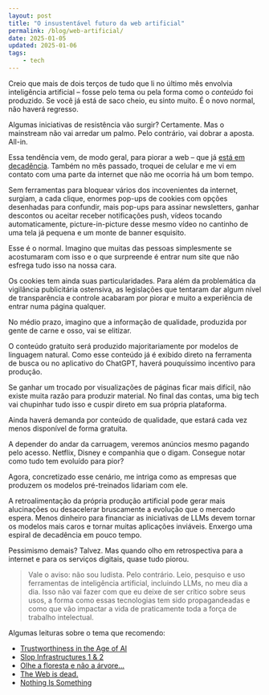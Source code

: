 ```yaml
---
layout: post
title: "O insustentável futuro da web artificial"
permalink: /blog/web-artificial/
date: 2025-01-05
updated: 2025-01-06
tags: 
    - tech
---
```


Creio que mais de dois terços de tudo que li no último mês envolvia inteligência artificial – fosse pelo tema ou pela forma como o *conteúdo* foi produzido. Se você já está de saco cheio, eu sinto muito. É o novo normal, não haverá regresso. 

Algumas iniciativas de resistência vão surgir? Certamente. Mas o mainstream não vai arredar um palmo. Pelo contrário, vai dobrar a aposta. All-in.

Essa tendência vem, de modo geral, para piorar a web – que já [está em decadência](/blog/ressaca-dopaminergica/). Também no mês passado, troquei de celular e me vi em contato com uma parte da internet que não me ocorria há um bom tempo. 

Sem ferramentas para bloquear vários dos incovenientes da internet, surgiam, a cada clique, enormes pop-ups de cookies com opções desenhadas para confundir, mais pop-ups para assinar newsletters, ganhar descontos ou aceitar receber notificações push, vídeos tocando automaticamente, picture-in-picture desse mesmo vídeo no cantinho de uma tela já pequena e um monte de banner esquisito. 

Esse é o normal. Imagino que muitas das pessoas simplesmente se acostumaram com isso e o que surpreende é entrar num site que não esfrega tudo isso na nossa cara. 

Os cookies tem ainda suas particularidades. Para além da problemática da vigilância publicitária ostensiva, as legislações que tentaram dar algum nível de transparência e controle acabaram por piorar e muito a experiência de entrar numa página qualquer.

No médio prazo, imagino que a informação de qualidade, produzida por gente de carne e osso, vai se elitizar. 

O conteúdo gratuito será produzido majoritariamente por modelos de linguagem natural. Como esse conteúdo já é exibido direto na ferramenta de busca ou no aplicativo do ChatGPT, haverá pouquíssimo incentivo para produção. 

Se ganhar um trocado por visualizações de páginas ficar mais difícil, não existe muita razão para produzir material. No final das contas, uma big tech vai chupinhar tudo isso e cuspir direto em sua própria plataforma.

Ainda haverá demanda por conteúdo de qualidade, que estará cada vez menos disponível de forma gratuita. 

A depender do andar da carruagem, veremos anúncios mesmo pagando pelo acesso. Netflix, Disney e companhia que o digam. Consegue notar como tudo tem evoluído para pior?

Agora, concretizado esse cenário, me intriga como as empresas que produzem os modelos pré-treinados lidariam com ele.

A retroalimentação da própria produção artificial pode gerar mais alucinações ou desacelerar bruscamente a evolução que o mercado espera. Menos dinheiro para financiar as iniciativas de LLMs devem tornar os modelos mais caros e tornar muitas aplicações inviáveis. Enxergo uma espiral de decadência em pouco tempo.

Pessimismo demais? Talvez. Mas quando olho em retrospectiva para a internet e para os serviços digitais, quase tudo piorou.

> Vale o aviso: não sou ludista. Pelo contrário. Leio, pesquiso e uso ferramentas de inteligência artificial, incluindo LLMs, no meu dia a dia. Isso não vai fazer com que eu deixe de ser crítico sobre seus usos, a forma como essas tecnologias tem sido propagandeadas e como que vão impactar a vida de praticamente toda a força de trabalho intelectual.

Algumas leituras sobre o tema que recomendo:
- [Trustworthiness in the Age of AI](https://jfkirk.github.io/posts/trustworthiness-ai/)
- [Slop Infrastructures 1 & 2](https://mail.cyberneticforests.com/slop-infrastructures-1-2/)
- [Olhe a floresta e não a árvore…](https://c-taurion.medium.com/olhe-a-floresta-e-n%C3%A3o-a-%C3%A1rvore-287b875c8ba9)
- [The Web is dead.](https://garden.delyo.be/rants/2024-12-15-the-web-is-dead/)
- [Nothing Is Something](https://blog.jim-nielsen.com/2024/nothing-is-something/)




